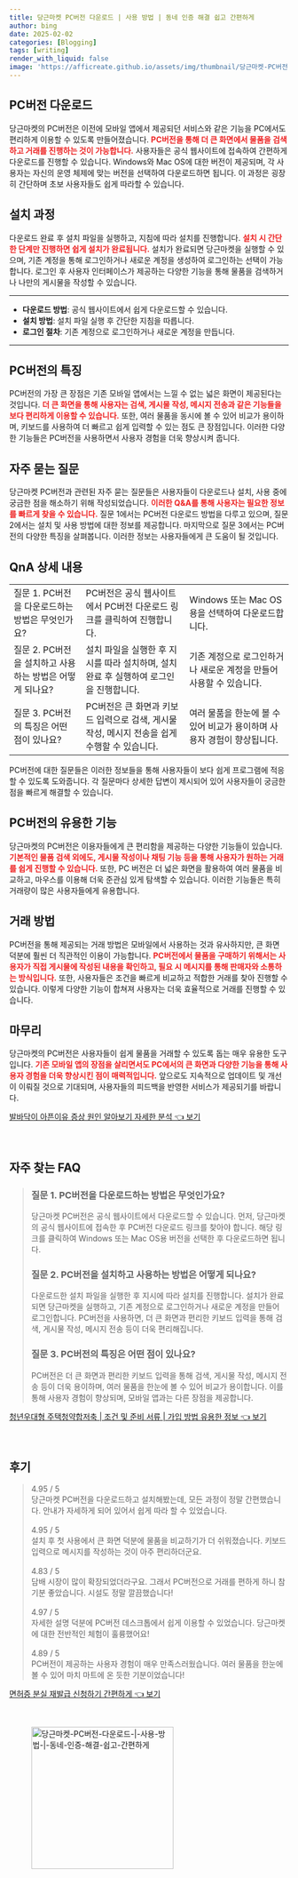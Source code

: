 ```yaml
---
title: 당근마켓 PC버전 다운로드 | 사용 방법 | 동네 인증 해결 쉽고 간편하게
author: bing
date: 2025-02-02
categories: [Blogging]
tags: [writing]
render_with_liquid: false
image: 'https://afficreate.github.io/assets/img/thumbnail/당근마켓-PC버전-다운로드-|-사용-방법-|-동네-인증-해결-쉽고-간편하게.webp'
---
```



<h2 id='PC버전_다운로드'>PC버전 다운로드</h2>

<p>당근마켓의 PC버전은 이전에 모바일 앱에서 제공되던 서비스와 같은 기능을 PC에서도 편리하게 이용할 수 있도록 만들어졌습니다. <b><span style="color: #ee2323;">PC버전을 통해 더 큰 화면에서 물품을 검색하고 거래를 진행하는 것이 가능합니다.</span></b> 사용자들은 공식 웹사이트에 접속하여 간편하게 다운로드를 진행할 수 있습니다. Windows와 Mac OS에 대한 버전이 제공되며, 각 사용자는 자신의 운영 체제에 맞는 버전을 선택하여 다운로드하면 됩니다. 이 과정은 굉장히 간단하며 초보 사용자들도 쉽게 따라할 수 있습니다.</p>

<h2 id='설치_과정'>설치 과정</h2>

<p>다운로드 완료 후 설치 파일을 실행하고, 지침에 따라 설치를 진행합니다. <b><span style="color: #ee2323;">설치 시 간단한 단계만 진행하면 쉽게 설치가 완료됩니다.</span></b> 설치가 완료되면 당근마켓을 실행할 수 있으며, 기존 계정을 통해 로그인하거나 새로운 계정을 생성하여 로그인하는 선택이 가능합니다. 로그인 후 사용자 인터페이스가 제공하는 다양한 기능을 통해 물품을 검색하거나 나만의 게시물을 작성할 수 있습니다.</p>

<hr />

<ul>
    <li><b>다운로드 방법</b>: 공식 웹사이트에서 쉽게 다운로드할 수 있습니다.</li>
    <li><b>설치 방법</b>: 설치 파일 실행 후 간단한 지침을 따릅니다.</li>
    <li><b>로그인 절차</b>: 기존 계정으로 로그인하거나 새로운 계정을 만듭니다.</li>
</ul>

<hr />

<h2 id='PC버전의_특징'>PC버전의 특징</h2>

<p>PC버전의 가장 큰 장점은 기존 모바일 앱에서는 느낄 수 없는 넓은 화면이 제공된다는 것입니다. <b><span style="color: #ee2323;">더 큰 화면을 통해 사용자는 검색, 게시물 작성, 메시지 전송과 같은 기능들을 보다 편리하게 이용할 수 있습니다.</span></b> 또한, 여러 물품을 동시에 볼 수 있어 비교가 용이하며, 키보드를 사용하여 더 빠르고 쉽게 입력할 수 있는 점도 큰 장점입니다. 이러한 다양한 기능들은 PC버전을 사용하면서 사용자 경험을 더욱 향상시켜 줍니다.</p>

<h2 id='자주_묻는_질문'>자주 묻는 질문</h2>

<p>당근마켓 PC버전과 관련된 자주 묻는 질문들은 사용자들이 다운로드나 설치, 사용 중에 궁금한 점을 해소하기 위해 작성되었습니다. <b><span style="color: #ee2323;">이러한 Q&A를 통해 사용자는 필요한 정보를 빠르게 찾을 수 있습니다.</span></b> 질문 1에서는 PC버전 다운로드 방법을 다루고 있으며, 질문 2에서는 설치 및 사용 방법에 대한 정보를 제공합니다. 마지막으로 질문 3에서는 PC버전의 다양한 특징을 살펴봅니다. 이러한 정보는 사용자들에게 큰 도움이 될 것입니다.</p>

<h2 id='QnA_상세'>QnA 상세 내용</h2>

<table>
    <tr>
        <td>질문 1. PC버전을 다운로드하는 방법은 무엇인가요?</td>
        <td>PC버전은 공식 웹사이트에서 PC버전 다운로드 링크를 클릭하여 진행합니다.</td>
        <td>Windows 또는 Mac OS용을 선택하여 다운로드합니다.</td>
    </tr>
    <tr>
        <td>질문 2. PC버전을 설치하고 사용하는 방법은 어떻게 되나요?</td>
        <td>설치 파일을 실행한 후 지시를 따라 설치하며, 설치 완료 후 실행하여 로그인을 진행합니다.</td>
        <td>기존 계정으로 로그인하거나 새로운 계정을 만들어 사용할 수 있습니다.</td>
    </tr>
    <tr>
        <td>질문 3. PC버전의 특징은 어떤 점이 있나요?</td>
        <td>PC버전은 큰 화면과 키보드 입력으로 검색, 게시물 작성, 메시지 전송을 쉽게 수행할 수 있습니다.</td>
        <td>여러 물품을 한눈에 볼 수 있어 비교가 용이하며 사용자 경험이 향상됩니다.</td>
    </tr>
</table>

<p>PC버전에 대한 질문들은 이러한 정보들을 통해 사용자들이 보다 쉽게 프로그램에 적응할 수 있도록 도와줍니다. 각 질문마다 상세한 답변이 제시되어 있어 사용자들이 궁금한 점을 빠르게 해결할 수 있습니다.</p>

<h2 id='PC버전_기능'>PC버전의 유용한 기능</h2>

<p>당근마켓의 PC버전은 이용자들에게 큰 편리함을 제공하는 다양한 기능들이 있습니다. <b><span style="color: #ee2323;">기본적인 물품 검색 외에도, 게시물 작성이나 채팅 기능 등을 통해 사용자가 원하는 거래를 쉽게 진행할 수 있습니다.</span></b> 또한, PC 버전은 더 넓은 화면을 활용하여 여러 물품을 비교하고, 마우스를 이용해 더욱 준관심 있게 탐색할 수 있습니다. 이러한 기능들은 특히 거래량이 많은 사용자들에게 유용합니다.</p>

<h2 id='거래_방법'>거래 방법</h2>

<p>PC버전을 통해 제공되는 거래 방법은 모바일에서 사용하는 것과 유사하지만, 큰 화면 덕분에 훨씬 더 직관적인 이용이 가능합니다. <b><span style="color: #ee2323;">PC버전에서 물품을 구매하기 위해서는 사용자가 직접 게시물에 작성된 내용을 확인하고, 필요 시 메시지를 통해 판매자와 소통하는 방식입니다.</span></b> 또한, 사용자들은 조건을 빠르게 비교하고 적합한 거래를 찾아 진행할 수 있습니다. 이렇게 다양한 기능이 합쳐져 사용자는 더욱 효율적으로 거래를 진행할 수 있습니다.</p>

<h2 id='마무리'>마무리</h2>

<p>당근마켓의 PC버전은 사용자들이 쉽게 물품을 거래할 수 있도록 돕는 매우 유용한 도구입니다. <b><span style="color: #ee2323;">기존 모바일 앱의 장점을 살리면서도 PC에서의 큰 화면과 다양한 기능을 통해 사용자 경험을 더욱 향상시킨 점이 매력적입니다.</span></b> 앞으로도 지속적으로 업데이트 및 개선이 이뤄질 것으로 기대되며, 사용자들의 피드백을 반영한 서비스가 제공되기를 바랍니다.</p>


<p><a class="click-button" title="발바닥이 아픈이유 증상 원인 알아보기 자세한 분석" href="https://afficreate.github.io/posts/%EB%B0%9C%EB%B0%94%EB%8B%A5%EC%9D%B4-%EC%95%84%ED%94%88%EC%9D%B4%EC%9C%A0-%EC%A6%9D%EC%83%81-%EC%9B%90%EC%9D%B8-%EC%95%8C%EC%95%84%EB%B3%B4%EA%B8%B0-%EC%9E%90%EC%84%B8%ED%95%9C-%EB%B6%84%EC%84%9D/" rel="dofollow">발바닥이 아픈이유 증상 원인 알아보기 자세한 분석 👈 보기</a></p><br>
<h2 id='자주_찾는_FAQ'>자주 찾는 FAQ</h2>
<div itemscope="" itemtype="https://schema.org/FAQPage"> 
<blockquote> 
<div itemscope="" itemprop="mainEntity" itemtype="https://schema.org/Question"> 
<h3 itemprop="name">질문 1. PC버전을 다운로드하는 방법은 무엇인가요?</h3> 
<div itemscope="" itemprop="acceptedAnswer" itemtype="https://schema.org/Answer"> 
<span itemprop="text"> 
<p>당근마켓 PC버전은 공식 웹사이트에서 다운로드할 수 있습니다. 먼저, 당근마켓의 공식 웹사이트에 접속한 후 PC버전 다운로드 링크를 찾아야 합니다. 해당 링크를 클릭하여 Windows 또는 Mac OS용 버전을 선택한 후 다운로드하면 됩니다.</p> 
</span> 
</div> 
</div> 

<div itemscope="" itemprop="mainEntity" itemtype="https://schema.org/Question"> 
<h3 itemprop="name">질문 2. PC버전을 설치하고 사용하는 방법은 어떻게 되나요?</h3> 
<div itemscope="" itemprop="acceptedAnswer" itemtype="https://schema.org/Answer"> 
<span itemprop="text"> 
<p>다운로드한 설치 파일을 실행한 후 지시에 따라 설치를 진행합니다. 설치가 완료되면 당근마켓을 실행하고, 기존 계정으로 로그인하거나 새로운 계정을 만들어 로그인합니다. PC버전을 사용하면, 더 큰 화면과 편리한 키보드 입력을 통해 검색, 게시물 작성, 메시지 전송 등이 더욱 편리해집니다.</p> 
</span> 
</div> 
</div> 

<div itemscope="" itemprop="mainEntity" itemtype="https://schema.org/Question"> 
<h3 itemprop="name">질문 3. PC버전의 특징은 어떤 점이 있나요?</h3> 
<div itemscope="" itemprop="acceptedAnswer" itemtype="https://schema.org/Answer"> 
<span itemprop="text"> 
<p>PC버전은 더 큰 화면과 편리한 키보드 입력을 통해 검색, 게시물 작성, 메시지 전송 등이 더욱 용이하며, 여러 물품을 한눈에 볼 수 있어 비교가 용이합니다. 이를 통해 사용자 경험이 향상되며, 모바일 앱과는 다른 장점을 제공합니다.</p> 
</span> 
</div> 
</div> 

</blockquote> 
</div>
<p><a class="click-button" title="청년우대형 주택청약합저축 | 조건 및 준비 서류 | 가입 방법 유용한 정보" href="https://afficreate.github.io/posts/%EC%B2%AD%EB%85%84%EC%9A%B0%EB%8C%80%ED%98%95-%EC%A3%BC%ED%83%9D%EC%B2%AD%EC%95%BD%ED%95%A9%EC%A0%80%EC%B6%95-%EC%A1%B0%EA%B1%B4-%EB%B0%8F-%EC%A4%80%EB%B9%84-%EC%84%9C%EB%A5%98-%EA%B0%80%EC%9E%85-%EB%B0%A9%EB%B2%95-%EC%9C%A0%EC%9A%A9%ED%95%9C-%EC%A0%95%EB%B3%B4/" rel="dofollow">청년우대형 주택청약합저축 | 조건 및 준비 서류 | 가입 방법 유용한 정보 👈 보기</a></p><br>
<h2 id='후기'>후기</h2>
<div itemscope itemtype="https://schema.org/Product">
  <blockquote>
  <div itemprop="review" itemscope itemtype="https://schema.org/Review">
      <div itemprop="reviewRating" itemscope itemtype="https://schema.org/Rating"> <span itemprop="ratingValue">4.95</span> / <span itemprop="bestRating">5</span> </div>
      <span itemprop="reviewBody">당근마켓 PC버전을 다운로드하고 설치해봤는데, 모든 과정이 정말 간편했습니다. 안내가 자세하게 되어 있어서 쉽게 따라 할 수 있었습니다.</span>
  </div>
  <br>
  <div itemprop="review" itemscope itemtype="https://schema.org/Review">
      <div itemprop="reviewRating" itemscope itemtype="https://schema.org/Rating"> <span itemprop="ratingValue">4.95</span> / <span itemprop="bestRating">5</span> </div>
      <span itemprop="reviewBody">설치 후 첫 사용에서 큰 화면 덕분에 물품을 비교하기가 더 쉬워졌습니다. 키보드 입력으로 메시지를 작성하는 것이 아주 편리하더군요.</span>
  </div>
  <br>
  <div itemprop="review" itemscope itemtype="https://schema.org/Review">
      <div itemprop="reviewRating" itemscope itemtype="https://schema.org/Rating"> <span itemprop="ratingValue">4.83</span> / <span itemprop="bestRating">5</span> </div>
      <span itemprop="reviewBody">담배 시장이 많이 확장되었더라구요. 그래서 PC버전으로 거래를 편하게 하니 참 기분 좋았습니다. 시설도 정말 깔끔했습니다!</span>
  </div>
  <br>
  <div itemprop="review" itemscope itemtype="https://schema.org/Review">
      <div itemprop="reviewRating" itemscope itemtype="https://schema.org/Rating"> <span itemprop="ratingValue">4.97</span> / <span itemprop="bestRating">5</span> </div>
      <span itemprop="reviewBody">자세한 설명 덕분에 PC버전 데스크톱에서 쉽게 이용할 수 있었습니다. 당근마켓에 대한 전반적인 체험이 훌륭했어요!</span>
  </div>
  <br>
  <div itemprop="review" itemscope itemtype="https://schema.org/Review">
      <div itemprop="reviewRating" itemscope itemtype="https://schema.org/Rating"> <span itemprop="ratingValue">4.89</span> / <span itemprop="bestRating">5</span> </div>
      <span itemprop="reviewBody">PC버전이 제공하는 사용자 경험이 매우 만족스러웠습니다. 여러 물품을 한눈에 볼 수 있어 마치 마트에 온 듯한 기분이었습니다!</span>
  </div>
  </blockquote>
</div>
<p><a class="click-button" title="면허증 분실 재발급 신청하기 간편하게" href="https://afficreate.github.io/posts/%EB%A9%B4%ED%97%88%EC%A6%9D-%EB%B6%84%EC%8B%A4-%EC%9E%AC%EB%B0%9C%EA%B8%89-%EC%8B%A0%EC%B2%AD%ED%95%98%EA%B8%B0-%EA%B0%84%ED%8E%B8%ED%95%98%EA%B2%8C/" rel="dofollow">면허증 분실 재발급 신청하기 간편하게 👈 보기</a></p><br>
<figure class="image"><img src="https://afficreate.github.io/assets/img/thumbnail/당근마켓-PC버전-다운로드-|-사용-방법-|-동네-인증-해결-쉽고-간편하게.webp" alt="당근마켓-PC버전-다운로드-|-사용-방법-|-동네-인증-해결-쉽고-간편하게" width="256" height="256"></figure>